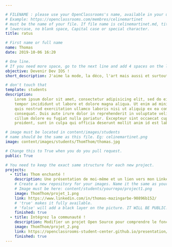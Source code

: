 ```yaml
---

# FILENAME : please use your OpenClassrooms's name, available in your url.
# Example: https://openclassrooms.com/membres/celinemartinet
# must be the name of your file. If file name is celinemartinet.md, title is celinemartinet.
# lowercase, no blank space, Capital case or special character.
title: ratus

# First name or full name
name: Thomas
date: 2019-10-06 16:20

# One line.
# If you need more space, go to the next line and add 4 spaces on the left, as in 'description'.
objective: Devenir Dev IOS !
short_description: J'aime la mode, la déco, l'art mais aussi et surtout apple et la techno !

# don't touch that
template: students
description:
    Lorem ipsum dolor sit amet, consectetur adipisicing elit, sed do eiusmod
    tempor incididunt ut labore et dolore magna aliqua. Ut enim ad minim veniam,
    quis nostrud exercitation ullamco laboris nisi ut aliquip ex ea commodo
    consequat. Duis aute irure dolor in reprehenderit in voluptate velit esse
    cillum dolore eu fugiat nulla pariatur. Excepteur sint occaecat cupidatat non
    proident, sunt in culpa qui officia deserunt mollit anim id est laborum.

# image must be located in content/images/students
# name should be the same as this file. Eg: celinemartinet.png
image: content/images/students/ThomThom/thomas.jpg

# Change this to True when you do you pull request.
public: True

# You need to keep the exact same structure for each new project.
projects:
  - title: Thom enchanté !
    description: Une présentation de moi-même et un lien vers mon LinkedIn.
    # Create a new repository for your images. Name it the same as your nickname and profile picture.
    # Image must be here: content/students/yourrepo/project1.png
    image: ThomThom/projet_1.png
    link: https://www.linkedin.com/in/thomas-mazingarbe-90896b152/
    # 'true' makes it fully available.
    # 'false' will add a black layer on the picture. IT WILL BE PUBLIC!
    finished: true
  - title: Intégrez la communauté !
    description: Modifier un projet Open Source pour comprendre le fonctionnement de Git, de Github et des pull requests. 
    image: ThomThom/projet_2.png
    link: https://openclassrooms-student-center.github.io/presentation/students/Thomthom.html
    finished: true
---
```

